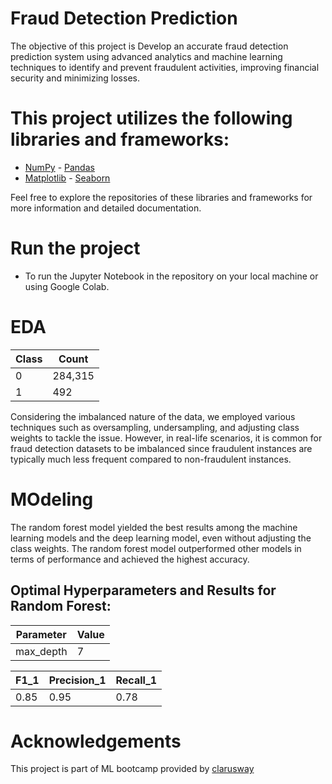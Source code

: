 # Fraud Detection Prediction  
The objective of this project is Develop an accurate fraud detection prediction system using advanced analytics and machine learning techniques to identify and prevent fraudulent activities, improving financial security and minimizing losses.

# This project utilizes the following libraries and frameworks:

- [NumPy](https://github.com/numpy/numpy) - [Pandas](https://github.com/pandas-dev/pandas)
- [Matplotlib](https://github.com/matplotlib/matplotlib) - [Seaborn](https://github.com/seaborn/seaborn)
  <div>
Feel free to explore the repositories of these libraries and frameworks for more information and detailed documentation.
  </div>

# Run the project 
- To run the Jupyter Notebook in the repository on your local machine or using Google Colab.

# EDA 
| Class | Count   |
|-------|---------|
| 0     | 284,315 |
| 1     | 492     |

Considering the imbalanced nature of the data, we employed various techniques such as oversampling, undersampling, and adjusting class weights to tackle the issue. However, in real-life scenarios, it is common for fraud detection datasets to be imbalanced since fraudulent instances are typically much less frequent compared to non-fraudulent instances.

# MOdeling 

The random forest model yielded the best results among the machine learning models and the deep learning model, even without adjusting the class weights. The random forest model outperformed other models in terms of performance and achieved the highest accuracy.

 ## Optimal Hyperparameters and   Results for Random Forest:
 | Parameter      | Value       |
| -------------- | ----------- |
| max_depth              | 7         |

| F1_1 | Precision_1 | Recall_1 |
| ----------- | ----------------- | --------------- |
| 0.85    | 0.95         | 0.78        |

# Acknowledgements
This project is part of ML bootcamp provided by [clarusway](https://clarusway.com/)
